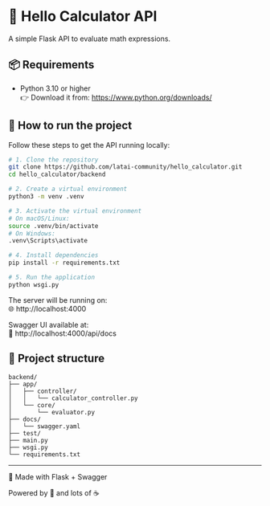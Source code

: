 # 🧮 Hello Calculator API

A simple Flask API to evaluate math expressions.

## 📦 Requirements

- Python 3.10 or higher  
  👉 Download it from: https://www.python.org/downloads/

## 🚀 How to run the project

Follow these steps to get the API running locally:

```bash
# 1. Clone the repository
git clone https://github.com/latai-community/hello_calculator.git
cd hello_calculator/backend

# 2. Create a virtual environment
python3 -m venv .venv

# 3. Activate the virtual environment
# On macOS/Linux:
source .venv/bin/activate
# On Windows:
.venv\Scripts\activate

# 4. Install dependencies
pip install -r requirements.txt

# 5. Run the application
python wsgi.py
```

The server will be running on:  
🌐 http://localhost:4000

Swagger UI available at:  
📄 http://localhost:4000/api/docs

## 📁 Project structure

```
backend/
├── app/
│   ├── controller/
│   │   └── calculator_controller.py
│   └── core/
│       └── evaluator.py
├── docs/
│   └── swagger.yaml
├── test/
├── main.py
├── wsgi.py
└── requirements.txt
```

---

🚀 Made with Flask + Swagger 

Powered by 🤖 and lots of ☕
 